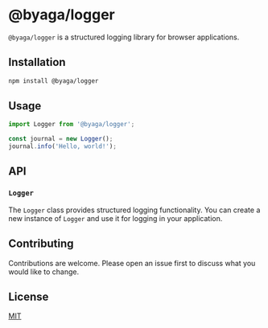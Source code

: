 # @byaga/logger

`@byaga/logger` is a structured logging library for browser applications.

## Installation

```bash
npm install @byaga/logger
```

## Usage

```javascript
import Logger from '@byaga/logger';

const journal = new Logger();
journal.info('Hello, world!');
```

## API

### `Logger`

The `Logger` class provides structured logging functionality. You can create a new instance of `Logger` and use it for logging in your application.

## Contributing

Contributions are welcome. Please open an issue first to discuss what you would like to change.

## License

[MIT](LICENSE)